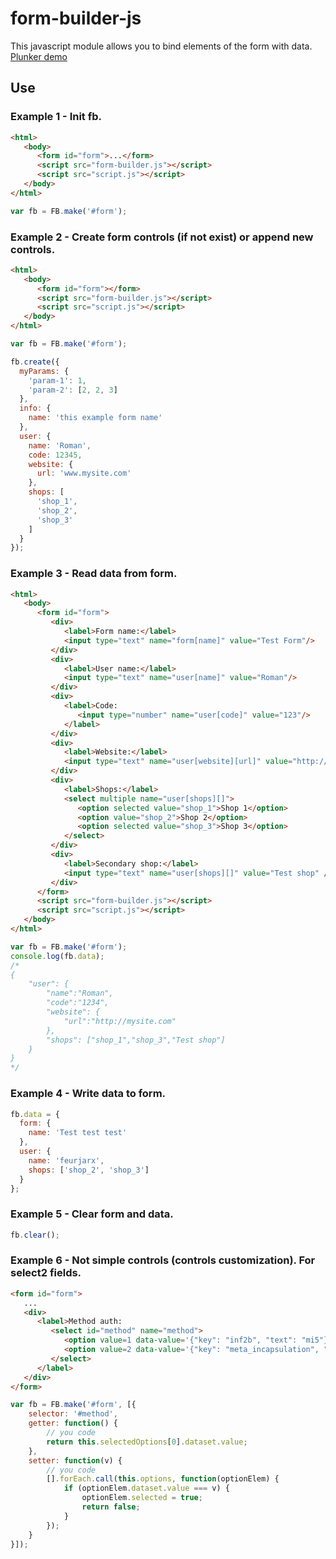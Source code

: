 # form-builder-js
This javascript module allows you to bind elements of the form with data. [Plunker demo](http://plnkr.co/edit/pSMV4UhIoZATBl42Kyzo?p=preview)
## Use
### Example 1 - Init fb.
```HTML
<html>
   <body>
      <form id="form">...</form>
      <script src="form-builder.js"></script>
      <script src="script.js"></script>
   </body>
</html>
```
```js
var fb = FB.make('#form');
```

### Example 2 - Create form controls (if not exist) or append new controls.
```HTML
<html>
   <body>
      <form id="form"></form>
      <script src="form-builder.js"></script>
      <script src="script.js"></script>
   </body>
</html>
```
```js
var fb = FB.make('#form');

fb.create({
  myParams: {
    'param-1': 1,
    'param-2': [2, 2, 3]
  },
  info: {
    name: 'this example form name'
  },
  user: {
    name: 'Roman',
    code: 12345,
    website: {
      url: 'www.mysite.com'
    },
    shops: [
      'shop_1',
      'shop_2',
      'shop_3'
    ]
  }
});
```

### Example 3 - Read data from form.
```HTML
<html>
   <body>
      <form id="form">
         <div>
            <label>Form name:</label>
            <input type="text" name="form[name]" value="Test Form"/>
         </div>
         <div>
            <label>User name:</label>
            <input type="text" name="user[name]" value="Roman"/>
         </div>
         <div>
            <label>Code:
               <input type="number" name="user[code]" value="123"/>
            </label>
         </div>
         <div>
            <label>Website:</label>
            <input type="text" name="user[website][url]" value="http://mysite.com" />
         </div>
         <div>
            <label>Shops:</label>
            <select multiple name="user[shops][]">
               <option selected value="shop_1">Shop 1</option>
               <option value="shop_2">Shop 2</option>
               <option selected value="shop_3">Shop 3</option>
            </select>
         </div>
         <div>
            <label>Secondary shop:</label>
            <input type="text" name="user[shops][]" value="Test shop" />
         </div>
      </form>
      <script src="form-builder.js"></script>
      <script src="script.js"></script>
   </body>
</html>
```
```js
var fb = FB.make('#form');
console.log(fb.data);
/* 
{
	"user": {
		"name":"Roman",
		"code":"1234",
		"website": {
			"url":"http://mysite.com"
		},
		"shops": ["shop_1","shop_3","Test shop"]
	}
}
*/
```

### Example 4 - Write data to form.
```js
fb.data = {
  form: {
    name: 'Test test test'
  },
  user: {
    name: 'feurjarx',
    shops: ['shop_2', 'shop_3']
  }
};
```
### Example 5 - Clear form and data.
```js
fb.clear();
```
### Example 6 - Not simple controls (controls customization). For select2 fields.
```HTML
<form id="form">
   ...
   <div>
      <label>Method auth:
         <select id="method" name="method">
            <option value=1 data-value='{"key": "inf2b", "text": "mi5"}'>green safe</option>
            <option value=2 data-value='{"key": "meta_incapsulation", "text": "meta"}'>META</option>
         </select>
      </label>
   </div>
</form>
```
```js
var fb = FB.make('#form', [{
	selector: '#method',
	getter: function() {
      	// you code
		return this.selectedOptions[0].dataset.value;
	},
	setter: function(v) {
		// you code
		[].forEach.call(this.options, function(optionElem) {
			if (optionElem.dataset.value === v) {
				optionElem.selected = true;
				return false;
			}
		});
	}
}]);
```
